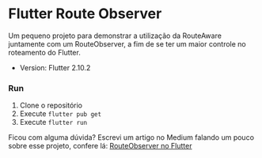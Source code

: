 # Flutter Route Observer

Um pequeno projeto para demonstrar a utilização da RouteAware juntamente com um RouteObserver, a fim de se ter um maior controle no roteamento do Flutter.

- Version: Flutter 2.10.2

### Run
1. Clone o repositório
2. Execute `flutter pub get`
3. Execute `flutter run`

Ficou com alguma dúvida? Escrevi um artigo no Medium falando um pouco sobre esse projeto, confere lá: [RouteObserver no Flutter]()
